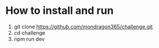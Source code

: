 # How to install and run 

1) git clone https://github.com/mondragon365/challenge.git
2) cd challenge
3) npm run dev 